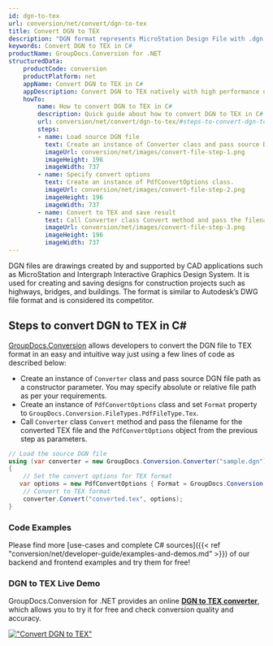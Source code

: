```yaml
---
id: dgn-to-tex
url: conversion/net/convert/dgn-to-tex
title: Convert DGN to TEX
description: "DGN format represents MicroStation Design File with .dgn extension. Learn how to convert DGN to TEX file programmatically in C# language using GroupDocs.Conversion for .NET library."
keywords: Convert DGN to TEX in C#
productName: GroupDocs.Conversion for .NET
structuredData:
    productCode: conversion
    productPlatform: net
    appName: Convert DGN to TEX in C#
    appDescription: Convert DGN to TEX natively with high performance using C# language and server side GroupDocs.Conversion for .NET APIs, without the use of any software like Microsoft or Open Office.
    howTo:
        name: How to convert DGN to TEX in C# 
        description: Quick guide about how to convert DGN to TEX in C# with high performance and accuracy.
        url: conversion/net/convert/dgn-to-tex/#steps-to-convert-dgn-to-tex-in-c
        steps:
        - name: Load source DGN file 
          text: Create an instance of Converter class and pass source DGN file path as a constructor parameter. You may specify absolute or relative file path as per your requirements. 
          imageUrl: conversion/net/images/convert-file-step-1.png
          imageHeight: 196
          imageWidth: 737
        - name: Specify convert options 
          text: Create an instance of PdfConvertOptions class.
          imageUrl: conversion/net/images/convert-file-step-2.png
          imageHeight: 196
          imageWidth: 737
        - name: Convert to TEX and save result 
          text: Call Converter class Convert method and pass the filename for the converted HTML file and the PdfConvertOptions object from the previous step as parameters.
          imageUrl: conversion/net/images/convert-file-step-3.png
          imageHeight: 196
          imageWidth: 737
---
```


DGN files are drawings created by and supported by CAD applications such as MicroStation and Intergraph Interactive Graphics Design System. It is used for creating and saving designs for construction projects such as highways, bridges, and buildings. The format is similar to Autodesk’s DWG file format and is considered its competitor.

## Steps to convert DGN to TEX in C#

[GroupDocs.Conversion](https://products.groupdocs.com/conversion/net) allows developers to convert the DGN file to TEX format in an easy and intuitive way just using a few lines of code as described below:

* Create an instance of `Converter` class and pass source DGN file path as a constructor parameter. You may specify absolute or relative file path as per your requirements. 
* Create an instance of `PdfConvertOptions` class and set `Format` property to `GroupDocs.Conversion.FileTypes.PdfFileType.Tex`.
* Call `Converter` class `Convert` method and pass the filename for the converted TEX file and the `PdfConvertOptions` object from the previous step as parameters.

```csharp
// Load the source DGN file
using (var converter = new GroupDocs.Conversion.Converter("sample.dgn"))
{
    // Set the convert options for TEX format
   var options = new PdfConvertOptions { Format = GroupDocs.Conversion.FileTypes.PdfFileType.Tex };
    // Convert to TEX format
    converter.Convert("converted.tex", options);
}
```

### Code Examples

Please find more [use-cases and complete C# sources]({{< ref "conversion/net/developer-guide/examples-and-demos.md" >}}) of our backend and frontend examples and try them for free!

### DGN to TEX Live Demo

GroupDocs.Conversion for .NET provides an online [**DGN to TEX converter**](https://products.groupdocs.app/conversion/dgn-to-tex), which allows you to try it for free and check conversion quality and accuracy.

[!["Convert DGN to TEX"](conversion/net/images/convert-to-tex/convert-dgn-to-tex.png)](https://products.groupdocs.app/conversion/dgn-to-tex)